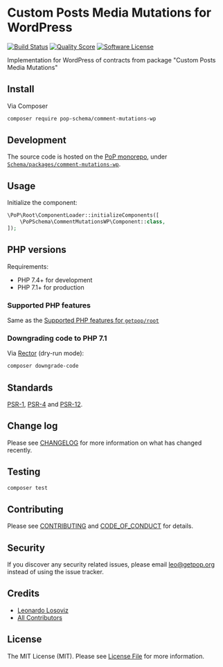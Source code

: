 # Custom Posts Media Mutations for WordPress

[![Build Status][ico-travis]][link-travis]
[![Quality Score][ico-code-quality]][link-code-quality]
[![Software License][ico-license]](LICENSE.md)

<!--
[![Latest Version on Packagist][ico-version]][link-packagist]
[![Coverage Status][ico-scrutinizer]][link-scrutinizer]
[![Total Downloads][ico-downloads]][link-downloads]
-->

Implementation for WordPress of contracts from package "Custom Posts Media Mutations"

## Install

Via Composer

``` bash
composer require pop-schema/comment-mutations-wp
```

## Development

The source code is hosted on the [PoP monorepo](https://github.com/leoloso/PoP), under [`Schema/packages/comment-mutations-wp`](https://github.com/leoloso/PoP/tree/master/layers/Schema/packages/comment-mutations-wp).

## Usage

Initialize the component:

``` php
\PoP\Root\ComponentLoader::initializeComponents([
    \PoPSchema\CommentMutationsWP\Component::class,
]);
```

## PHP versions

Requirements:

- PHP 7.4+ for development
- PHP 7.1+ for production

### Supported PHP features

Same as the [Supported PHP features for `getpop/root`](https://github.com/getpop/root/#supported-php-features)

### Downgrading code to PHP 7.1

Via [Rector](https://github.com/rectorphp/rector) (dry-run mode):

```bash
composer downgrade-code
```

## Standards

[PSR-1](https://www.php-fig.org/psr/psr-1), [PSR-4](https://www.php-fig.org/psr/psr-4) and [PSR-12](https://www.php-fig.org/psr/psr-12).

## Change log

Please see [CHANGELOG](CHANGELOG.md) for more information on what has changed recently.

## Testing

``` bash
composer test
```

## Contributing

Please see [CONTRIBUTING](CONTRIBUTING.md) and [CODE_OF_CONDUCT](CODE_OF_CONDUCT.md) for details.

## Security

If you discover any security related issues, please email leo@getpop.org instead of using the issue tracker.

## Credits

- [Leonardo Losoviz][link-author]
- [All Contributors][link-contributors]

## License

The MIT License (MIT). Please see [License File](LICENSE.md) for more information.

[ico-version]: https://img.shields.io/packagist/v/pop-schema/comment-mutations-wp.svg?style=flat-square
[ico-license]: https://img.shields.io/badge/license-MIT-brightgreen.svg?style=flat-square
[ico-travis]: https://img.shields.io/travis/pop-schema/comment-mutations-wp/master.svg?style=flat-square
[ico-scrutinizer]: https://img.shields.io/scrutinizer/coverage/g/pop-schema/comment-mutations-wp.svg?style=flat-square
[ico-code-quality]: https://img.shields.io/scrutinizer/g/pop-schema/comment-mutations-wp.svg?style=flat-square
[ico-downloads]: https://img.shields.io/packagist/dt/pop-schema/comment-mutations-wp.svg?style=flat-square

[link-packagist]: https://packagist.org/packages/pop-schema/comment-mutations-wp
[link-travis]: https://travis-ci.org/pop-schema/comment-mutations-wp
[link-scrutinizer]: https://scrutinizer-ci.com/g/pop-schema/comment-mutations-wp/code-structure
[link-code-quality]: https://scrutinizer-ci.com/g/pop-schema/comment-mutations-wp
[link-downloads]: https://packagist.org/packages/pop-schema/comment-mutations-wp
[link-author]: https://github.com/leoloso
[link-contributors]: ../../../../../../contributors
